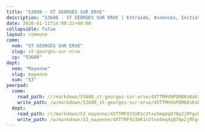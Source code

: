 ```yaml
---
title: "53600 - ST GEORGES SUR ERVE"
description: "53600 - ST GEORGES SUR ERVE | Entraide, Annonces, Initiatives"
date: 2020-01-11T14:09:21+09:00
collapsible: false
layout: commune
comm:
  nom: "ST GEORGES SUR ERVE"
  slug: st-georges-sur-erve
  cp: "53600"
dept:
  nom: "Mayenne"
  slug: mayenne
  num: "53"
peerpad:
  comm:
    read_path: /r/markdown/53600_st-georges-sur-erve/4XTTMHVbPQM88sKahtcxxEXbiuDuTBS2wjpr1JNe5gYU62VoV
    write_path: /w/markdown/53600_st-georges-sur-erve/4XTTMHVbPQM88sKahtcxxEXbiuDuTBS2wjpr1JNe5gYU62VoV-K3TgTe4E6XAWkQx8vJDXNtERLMdDtPDcgzkuGQD6hH29X64xJ2kPaYjRp7aZ8wBXfCEyyK2jngmTGy6Lkjss9qVoy93y3xVgVKKfytSyBgMCJZWfsUmiUwf2uwVCPZfQmjmeDfsu
  dept:
    read_path: /r/markdown/53_mayenne/4XTTMF933UK1cVtse5mq4qQ7Np2jMYgvbp6qouY9MWyoeWY43
    write_path: /w/markdown/53_mayenne/4XTTMF933UK1cVtse5mq4qQ7Np2jMYgvbp6qouY9MWyoeWY43-K3TgUcgqTBNoSTxPqkZ94HV7ydPjBnvnBue9tEiK9jakhdXjxdo4Br4iK1oa2CDh4yEVWX1tFyjU9wvcKRuNLDocpAE5TJXkqSv2docSVtfLpqmkB6Zf1obqgGj7oAqY4ytCV5Es
---
```


